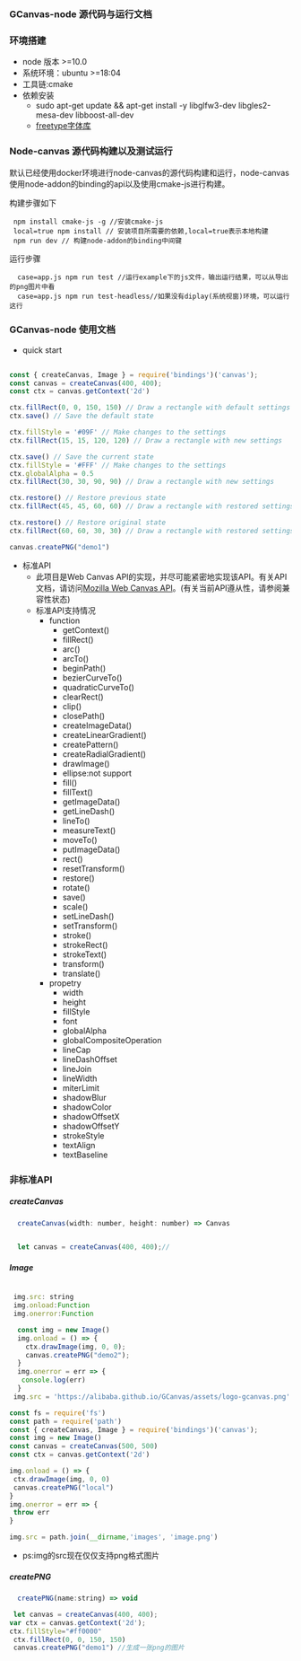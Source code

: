 ### GCanvas-node  源代码与运行文档
### 环境搭建

  * node 版本 >=10.0
  * 系统环境：ubuntu >=18:04
 *  工具链:cmake
 *  依赖安装
       * sudo apt-get update && apt-get install -y libglfw3-dev libgles2-mesa-dev libboost-all-dev
       * [freetype字体库](http://www.linuxfromscratch.org/blfs/view/svn/general/freetype2.html)

### Node-canvas  源代码构建以及测试运行
 默认已经使用docker环境进行node-canvas的源代码构建和运行，node-canvas使用node-addon的binding的api以及使用cmake-js进行构建。  

构建步骤如下
  
 ``` 
  npm install cmake-js -g //安装cmake-js
  local=true npm install // 安装项目所需要的依赖,local=true表示本地构建
  npm run dev // 构建node-addon的binding中间键
 ``` 

运行步骤

 ``` 
   case=app.js npm run test //运行example下的js文件，输出运行结果，可以从导出的png图片中看
   case=app.js npm run test-headless//如果没有diplay(系统视窗)环境，可以运行这行
 ```

### GCanvas-node 使用文档

  * quick start
``` javascript
  
const { createCanvas, Image } = require('bindings')('canvas');
const canvas = createCanvas(400, 400);
const ctx = canvas.getContext('2d')

ctx.fillRect(0, 0, 150, 150) // Draw a rectangle with default settings
ctx.save() // Save the default state

ctx.fillStyle = '#09F' // Make changes to the settings
ctx.fillRect(15, 15, 120, 120) // Draw a rectangle with new settings

ctx.save() // Save the current state
ctx.fillStyle = '#FFF' // Make changes to the settings
ctx.globalAlpha = 0.5
ctx.fillRect(30, 30, 90, 90) // Draw a rectangle with new settings

ctx.restore() // Restore previous state
ctx.fillRect(45, 45, 60, 60) // Draw a rectangle with restored settings

ctx.restore() // Restore original state
ctx.fillRect(60, 60, 30, 30) // Draw a rectangle with restored settings

canvas.createPNG("demo1")
 ```

 * 标准API
   * 此项目是Web Canvas API的实现，并尽可能紧密地实现该API。有关API文档，请访问[Mozilla Web Canvas API](https://developer.mozilla.org/zh-CN/docs/Web/API/CanvasRenderingContext2D)。(有关当前API遵从性，请参阅兼容性状态)
   * 标准API支持情况
     * function
        - getContext()
        - fillRect() 
        - arc()
        - arcTo()
        - beginPath()
        - bezierCurveTo()
        - quadraticCurveTo()
        - clearRect()
        - clip()
        - closePath()
        - createImageData()
        - createLinearGradient()
        - createPattern()
        - createRadialGradient()
        - drawImage()
        - ellipse:not support
        - fill()
        - fillText() 
        - getImageData()
        - getLineDash()
        - lineTo()
        - measureText()
        - moveTo()
        - putImageData()
        - rect()
        - resetTransform()
        - restore()
        - rotate()
        - save()
        - scale()
        - setLineDash()
        - setTransform()
        - stroke()
        - strokeRect()
        - strokeText()
        - transform()
        - translate()
     * propetry
        - width
        - height
        - fillStyle
        - font
        - globalAlpha
        - globalCompositeOperation
        - lineCap
        - lineDashOffset
        - lineJoin
        - lineWidth
        - miterLimit
        - shadowBlur
        - shadowColor
        - shadowOffsetX
        - shadowOffsetY
        - strokeStyle
        - textAlign
        - textBaseline

   
### 非标准API
   ##### createCanvas
 ```javascript
   createCanvas(width: number, height: number) => Canvas
 ```    
 ``` javascript

   let canvas = createCanvas(400, 400);//
 ``` 
  
  ##### Image
 ``` javascript

  img.src: string
  img.onload:Function
  img.onerror:Function 

 ``` 

 ```javascript
   const img = new Image()
   img.onload = () => {
     ctx.drawImage(img, 0, 0);
     canvas.createPNG("demo2");
   }
   img.onerror = err => {
    console.log(err)
   }
  img.src = 'https://alibaba.github.io/GCanvas/assets/logo-gcanvas.png'

 ```   
  
 ```javascript
 const fs = require('fs')
const path = require('path')
const { createCanvas, Image } = require('bindings')('canvas');
const img = new Image()
const canvas = createCanvas(500, 500)
const ctx = canvas.getContext('2d')

img.onload = () => {
  ctx.drawImage(img, 0, 0)
  canvas.createPNG("local")
}
img.onerror = err => {
  throw err
}

img.src = path.join(__dirname,'images', 'image.png')
 

 ```   
 * ps:img的src现在仅仅支持png格式图片

##### createPNG
 ```javascript
   createPNG(name:string) => void
 ```  
  ```javascript
   let canvas = createCanvas(400, 400);
  var ctx = canvas.getContext('2d');
  ctx.fillStyle="#ff0000"
   ctx.fillRect(0, 0, 150, 150) 
   canvas.createPNG("demo1") //生成一张png的图片
 ```  